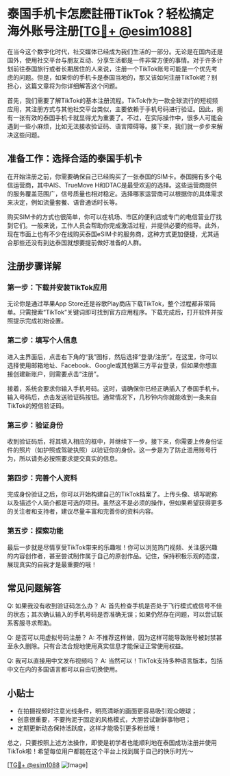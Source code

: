 # 泰国手机卡怎麽註冊TikTok？轻松搞定海外账号注册[[TG💪+ @esim1088](https://t.me/s/esim1088)]

在当今这个数字化时代，社交媒体已经成为我们生活的一部分。无论是在国内还是国外，使用社交平台与朋友互动、分享生活都是一件非常方便的事情。对于许多计划前往泰国旅行或者长期居住的人来说，注册一个TikTok账号可能是一个优先考虑的问题。但是，如果你的手机卡是泰国当地的，那又该如何注册TikTok呢？别担心，这篇文章将为你详细解答这个问题。

首先，我们需要了解TikTok的基本注册流程。TikTok作为一款全球流行的短视频应用，其注册方式与其他社交平台类似，主要依赖于手机号码进行验证。因此，拥有一张有效的泰国手机卡就显得尤为重要了。不过，在实际操作中，很多人可能会遇到一些小麻烦，比如无法接收验证码、语言障碍等。接下来，我们就一步步来解决这些问题。

## 准备工作：选择合适的泰国手机卡

在开始注册之前，你需要确保自己已经购买了一张泰国的SIM卡。泰国拥有多个电信运营商，其中AIS、TrueMove H和DTAC是最受欢迎的选择。这些运营商提供的服务覆盖范围广，信号质量也相对稳定。选择哪家运营商可以根据你的具体需求来决定，例如流量套餐、语音通话时长等。

购买SIM卡的方式也很简单，你可以在机场、市区的便利店或专门的电信营业厅找到它们。一般来说，工作人员会帮助你完成激活过程，并提供必要的指导。此外，现在市面上也有不少在线购买泰国eSIM卡的服务商，这种方式更加便捷，尤其适合那些还没有到达泰国就想要提前做好准备的人群。

## 注册步骤详解

### 第一步：下载并安装TikTok应用

无论你是通过苹果App Store还是谷歌Play商店下载TikTok，整个过程都非常简单。只需搜索“TikTok”关键词即可找到官方应用程序。下载完成后，打开软件并按照提示完成初始设置。

### 第二步：填写个人信息

进入主界面后，点击右下角的“我”图标，然后选择“登录/注册”。在这里，你可以选择使用邮箱地址、Facebook、Google或其他第三方平台登录，但如果你想直接创建新账户，则需要点击“注册”。

接着，系统会要求你输入手机号码。这时，请确保你已经正确插入了泰国手机卡。输入号码后，点击发送验证码按钮。通常情况下，几秒钟内你就能收到一条来自TikTok的短信验证码。

### 第三步：验证身份

收到验证码后，将其填入相应的框中，并继续下一步。接下来，你需要上传身份证件的照片（如护照或驾驶执照）以验证你的身份。这一步是为了防止滥用账号行为，所以请务必按照要求提交真实的信息。

### 第四步：完善个人资料

完成身份验证之后，你可以开始构建自己的TikTok档案了。上传头像、填写昵称以及描述个人简介都是可选的项目。虽然这不是必须的操作，但如果希望获得更多的关注者和支持者，建议尽量丰富和完善你的资料内容。

### 第五步：探索功能

最后一步就是尽情享受TikTok带来的乐趣啦！你可以浏览热门视频、关注感兴趣的内容创作者，甚至尝试制作属于自己的原创作品。记住，保持积极乐观的态度，展现真实的自我才是最重要的哦！

## 常见问题解答

Q: 如果我没有收到验证码怎么办？
A: 首先检查手机是否处于飞行模式或信号不佳的状态；其次确认输入的手机号码是否准确无误；如果仍然存在问题，可以尝试联系客服寻求帮助。

Q: 是否可以用虚拟号码注册？
A: 不推荐这样做，因为这样可能导致账号被封禁甚至永久删除。只有合法合规地使用真实信息才能保证正常使用权益。

Q: 我可以直接用中文发布视频吗？
A: 当然可以！TikTok支持多种语言版本，包括中文在内的多国语言都可以自由切换使用。

## 小贴士

- 在拍摄视频时注意光线条件，明亮清晰的画面更容易吸引观众眼球；
- 创意很重要，不要拘泥于固定的风格模式，大胆尝试新鲜事物吧；
- 定期更新动态保持活跃度，这样才能吸引更多粉丝哦！

总之，只要按照上述方法操作，即使是初学者也能顺利地在泰国成功注册并使用TikTok啦！希望每位用户都能在这个平台上找到属于自己的快乐时光～

[[TG💪+ @esim1088](https://t.me/s/esim1088) ![Image](https://i.postimg.cc/4NQfJmqS/Snipaste-2025-05-13-00-14-12.png)]